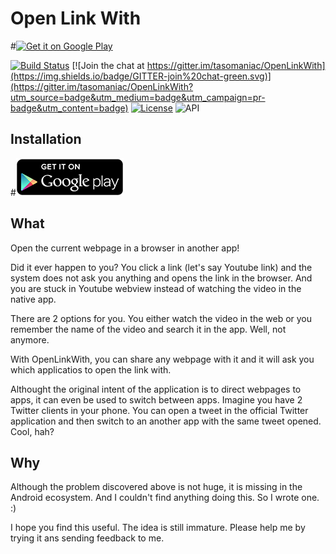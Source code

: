 Open Link With
==============

#[![Get it on Google Play](art/banner.png)][1]


[![Build Status](https://travis-ci.org/tasomaniac/OpenLinkWith.png?branch=develop)](https://travis-ci.org/tasomaniac/OpenLinkWith)
[![Join the chat at https://gitter.im/tasomaniac/OpenLinkWith](https://img.shields.io/badge/GITTER-join%20chat-green.svg)](https://gitter.im/tasomaniac/OpenLinkWith?utm_source=badge&utm_medium=badge&utm_campaign=pr-badge&utm_content=badge)
[![License](http://img.shields.io/:license-apache-blue.svg)](http://www.apache.org/licenses/LICENSE-2.0.html)
![API](https://img.shields.io/badge/API-15%2B-brightgreen.svg?style=flat)

Installation
------------

#[![Get it on Google Play](art/en_generic_rgb_wo_60.png)][1]

What
----
Open the current webpage in a browser in another app!

Did it ever happen to you? You click a link (let's say Youtube link) and the system does not ask you anything and opens the link in the browser. And you are stuck in Youtube webview instead of watching the video in the native app.

There are 2 options for you. You either watch the video in the web or you remember the name of the video and search it in the app. Well, not anymore. 

With OpenLinkWith, you can share any webpage with it and it will ask you which applicatios to open the link with.

Althought the original intent of the application is to direct webpages to apps, it can even be used to switch between apps. Imagine you have 2 Twitter clients in your phone. You can open a tweet in the official Twitter application and then switch to an another app with the same tweet opened. Cool, hah?

Why
---

Although the problem discovered above is not huge, it is missing in the Android ecosystem. And I couldn't find anything doing this. So I wrote one. :)

I hope you find this useful. The idea is still immature. Please help me by trying it ans sending feedback to me. 

[1]: https://play.google.com/store/apps/details?id=com.tasomaniac.openwith
